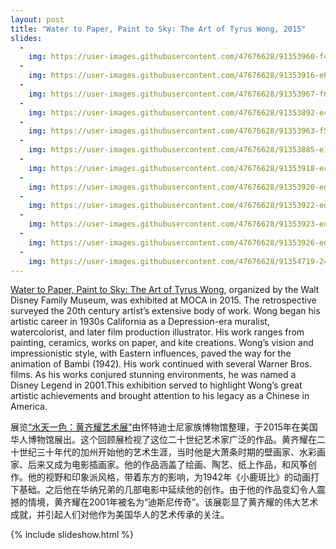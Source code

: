 ```yaml
---
layout: post
title: "Water to Paper, Paint to Sky: The Art of Tyrus Wong, 2015"
slides:
  -
    img: https://user-images.githubusercontent.com/47676628/91353960-f4306600-e7b9-11ea-92a4-d4b4b139ac5d.jpg
  -
    img: https://user-images.githubusercontent.com/47676628/91353916-eb3f9480-e7b9-11ea-8eab-7d6c94b0c8f4.JPG
  -
    img: https://user-images.githubusercontent.com/47676628/91353967-f692c000-e7b9-11ea-986a-86289b674306.jpg
  -
    img: https://user-images.githubusercontent.com/47676628/91353892-e4b11d00-e7b9-11ea-9814-3510e8434a11.jpg
  -
    img: https://user-images.githubusercontent.com/47676628/91353963-f5619300-e7b9-11ea-9563-33d298abb638.jpg
  -
    img: https://user-images.githubusercontent.com/47676628/91353885-e11d9600-e7b9-11ea-8d03-9f5e9b2761e0.jpg
  -
    img: https://user-images.githubusercontent.com/47676628/91353918-ec70c180-e7b9-11ea-87c5-795ed3e0bc33.JPG
  -
    img: https://user-images.githubusercontent.com/47676628/91353920-ed095800-e7b9-11ea-97e3-c5625dca15f6.JPG
  -
    img: https://user-images.githubusercontent.com/47676628/91353922-ed095800-e7b9-11ea-9fc0-6ecc798e3df9.JPG
  -
    img: https://user-images.githubusercontent.com/47676628/91353923-eda1ee80-e7b9-11ea-8064-7188d97ec272.JPG
  -
    img: https://user-images.githubusercontent.com/47676628/91353926-eda1ee80-e7b9-11ea-80fa-e0373fed8832.JPG
  -
    img: https://user-images.githubusercontent.com/47676628/91354719-242c3900-e7bb-11ea-967e-6a0b24c0e8af.JPG
---
```


[Water to Paper, Paint to Sky: The Art of Tyrus Wong](https://www.mocanyc.org/exhibitions/water_to_paper_paint_to_sky_the_art_of_tyrus_wong), organized by the Walt Disney Family Museum, was exhibited at MOCA in 2015. The retrospective surveyed the 20th century artist’s extensive body of work. Wong began his artistic career in 1930s California as a Depression-era muralist, watercolorist, and later film production illustrator. His work ranges from painting, ceramics, works on paper, and kite creations. Wong’s vision and impressionistic style, with Eastern influences, paved the way for the animation of Bambi (1942). His work continued with several Warner Bros. films. As his works conjured stunning environments, he was named a Disney Legend in 2001.This exhibition served to highlight Wong’s great artistic achievements and brought attention to his legacy as a Chinese in America.

展览[“水天一色：黄齐耀艺术展”](https://www.mocanyc.org/exhibitions/water_to_paper_paint_to_sky_the_art_of_tyrus_wong)由怀特迪士尼家族博物馆整理，于2015年在美国华人博物馆展出。这个回顾展检视了这位二十世纪艺术家广泛的作品。黄齐耀在二十世纪三十年代的加州开始他的艺术生涯，当时他是大萧条时期的壁画家、水彩画家、后来又成为电影插画家。他的作品涵盖了绘画、陶艺、纸上作品，和风筝创作。他的视野和印象派风格，带着东方的影响，为1942年《小鹿斑比》的动画打下基础。之后他在华纳兄弟的几部电影中延续他的创作。由于他的作品变幻令人震撼的情境，黄齐耀在2001年被名为“迪斯尼传奇”。该展彰显了黄齐耀的伟大艺术成就，并引起人们对他作为美国华人的艺术传承的关注。

{% include slideshow.html %}
